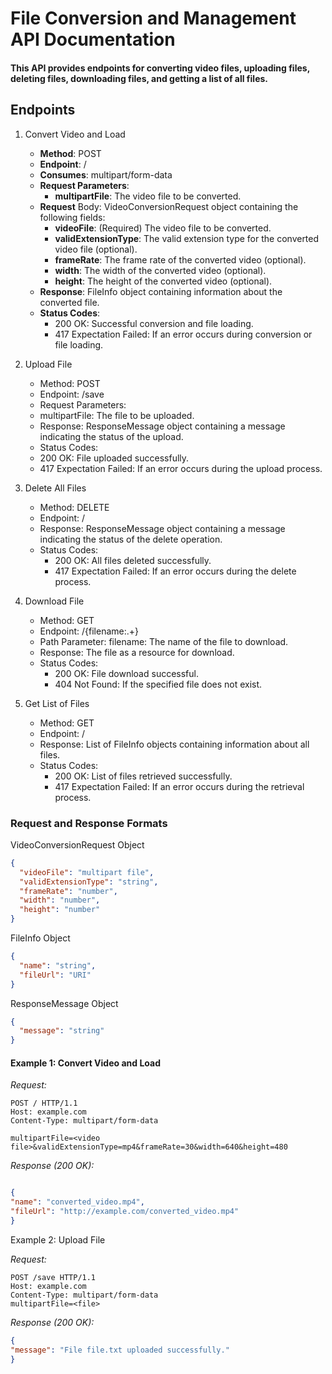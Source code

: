# File Conversion and Management API Documentation

#### This API provides endpoints for converting video files, uploading files, deleting files, downloading files, and getting a list of all files.
## Endpoints
1. Convert Video and Load

   - **Method**: POST
   - **Endpoint**: /
   - **Consumes**: multipart/form-data
   - **Request Parameters**:
     - **multipartFile**: The video file to be converted.
   - **Request** Body: VideoConversionRequest object containing the following fields:
     - **videoFile**: (Required) The video file to be converted.
     - **validExtensionType**: The valid extension type for the converted video file (optional).
     - **frameRate**: The frame rate of the converted video (optional).
     - **width**: The width of the converted video (optional).
     - **height**: The height of the converted video (optional).
   - **Response**: FileInfo object containing information about the converted file.
   - **Status Codes**:
     - 200 OK: Successful conversion and file loading.
     - 417 Expectation Failed: If an error occurs during conversion or file loading.

2. Upload File

   - Method: POST
   - Endpoint: /save
   - Request Parameters:
   - multipartFile: The file to be uploaded.
   - Response: ResponseMessage object containing a message indicating the status of the upload.
   - Status Codes:
   - 200 OK: File uploaded successfully.
   - 417 Expectation Failed: If an error occurs during the upload process.

3. Delete All Files

   - Method: DELETE
   - Endpoint: /
   - Response: ResponseMessage object containing a message indicating the status of the delete operation.
   - Status Codes:
     - 200 OK: All files deleted successfully.
     - 417 Expectation Failed: If an error occurs during the delete process.

4. Download File

   - Method: GET
   - Endpoint: /{filename:.+}
   - Path Parameter: filename: The name of the file to download.
   - Response: The file as a resource for download.
   - Status Codes:
     - 200 OK: File download successful.
     - 404 Not Found: If the specified file does not exist.

5. Get List of Files

   - Method: GET
   - Endpoint: /
   - Response: List of FileInfo objects containing information about all files.
   - Status Codes:
     - 200 OK: List of files retrieved successfully.
     - 417 Expectation Failed: If an error occurs during the retrieval process.


### Request and Response Formats

VideoConversionRequest Object
```json
{
  "videoFile": "multipart file",
  "validExtensionType": "string",
  "frameRate": "number",
  "width": "number",
  "height": "number"
}
```

FileInfo Object
```json
{
  "name": "string",
  "fileUrl": "URI"
}
```

ResponseMessage Object
```json
{
  "message": "string"
}
```


#### Example 1: Convert Video and Load

_Request:_

```http request
POST / HTTP/1.1
Host: example.com
Content-Type: multipart/form-data

multipartFile=<video file>&validExtensionType=mp4&frameRate=30&width=640&height=480
```

_Response (200 OK):_

```json

{
"name": "converted_video.mp4",
"fileUrl": "http://example.com/converted_video.mp4"
}
```

Example 2: Upload File

_Request:_

```http
POST /save HTTP/1.1
Host: example.com
Content-Type: multipart/form-data
multipartFile=<file>
```
_Response (200 OK):_

```json
{
"message": "File file.txt uploaded successfully."
}
```

